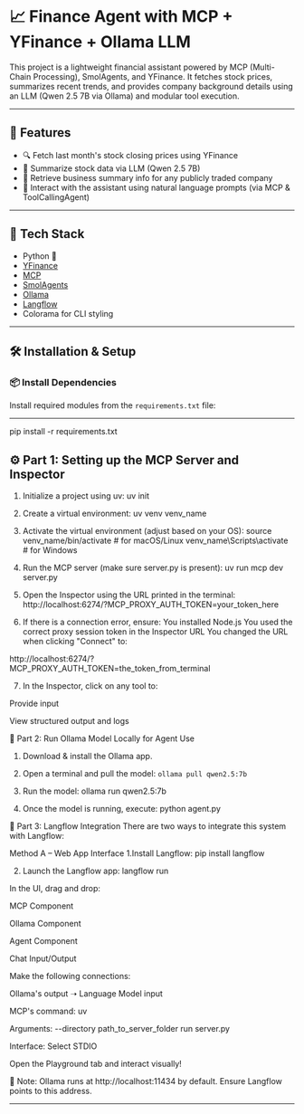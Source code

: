 # 📈 Finance Agent with MCP + YFinance + Ollama LLM

This project is a lightweight financial assistant powered by MCP (Multi-Chain Processing), SmolAgents, and YFinance. It fetches stock prices, summarizes recent trends, and provides company background details using an LLM (Qwen 2.5 7B via Ollama) and modular tool execution.

---

## 🚀 Features

- 🔍 Fetch last month's stock closing prices using YFinance
- 🧠 Summarize stock data via LLM (Qwen 2.5 7B)
- 🏢 Retrieve business summary info for any publicly traded company
- 🤖 Interact with the assistant using natural language prompts (via MCP & ToolCallingAgent)

---

## 🧰 Tech Stack

- Python 🐍
- [YFinance](https://pypi.org/project/yfinance/)
- [MCP](https://github.com/multichain-processing)
- [SmolAgents](https://github.com/smol-ai/smol-agents)
- [Ollama](https://ollama.com/)
- [Langflow](https://github.com/logspace-ai/langflow)
- Colorama for CLI styling

---

## 🛠️ Installation & Setup

### 📦 Install Dependencies

Install required modules from the `requirements.txt` file:


---
pip install -r requirements.txt



## ⚙️ Part 1: Setting up the MCP Server and Inspector
1. Initialize a project using uv:
uv init

2. Create a virtual environment:
uv venv venv_name

3. Activate the virtual environment (adjust based on your OS):
source venv_name/bin/activate  # for macOS/Linux
venv_name\Scripts\activate     # for Windows

4. Run the MCP server (make sure server.py is present):
uv run mcp dev server.py

5. Open the Inspector using the URL printed in the terminal:
http://localhost:6274/?MCP_PROXY_AUTH_TOKEN=your_token_here

6. If there is a connection error, ensure:
You installed Node.js
You used the correct proxy session token in the Inspector URL
You changed the URL when clicking "Connect" to:

http://localhost:6274/?MCP_PROXY_AUTH_TOKEN=the_token_from_terminal


7. In the Inspector, click on any tool to:

Provide input

View structured output and logs


🤖 Part 2: Run Ollama Model Locally for Agent Use
1. Download & install the Ollama app.

2. Open a terminal and pull the model:
```ollama pull qwen2.5:7b```

3. Run the model:
ollama run qwen2.5:7b

3. Once the model is running, execute:
python agent.py


🧠 Part 3: Langflow Integration
There are two ways to integrate this system with Langflow:

Method A – Web App Interface
1.Install Langflow:
pip install langflow

2. Launch the Langflow app:
langflow run 

In the UI, drag and drop:

MCP Component

Ollama Component

Agent Component

Chat Input/Output

Make the following connections:

Ollama's output ➝ Language Model input

MCP's command: uv

Arguments: --directory path_to_server_folder run server.py

Interface: Select STDIO

Open the Playground tab and interact visually!

📝 Note: Ollama runs at http://localhost:11434 by default. Ensure Langflow points to this address.

---
